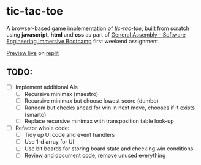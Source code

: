 # tic-tac-toe

A browser-based game implementation of *tic-tac-toe*, built from scratch using **javascript**, **html** and **css** as part of [General Assembly - Software Engineering Immersive Bootcamp](https://generalassemb.ly/education/software-engineering-immersive) first weekend assignment.

[Preview live](https://tic-tac-toe-weekend.cangologlu.repl.co/) on [replit](https://replit.com/)

## TODO:
- [ ] Implement additional AIs
    - [ ] Recursive minimax (maestro)
    - [ ] Recursive minimax but choose lowest score (dumbo)
    - [ ] Random but checks ahead for win in next move, chooses if it exists (smarto)
    - [ ] Replace recursive minimax with transposition table look-up
- [ ] Refactor whole code:
    - [ ] Tidy up UI code and event handlers
    - [ ] Use 1-d array for UI
    - [ ] Use bit boards for storing board state and checking win conditions
    - [ ] Review and document code, remove unused everything